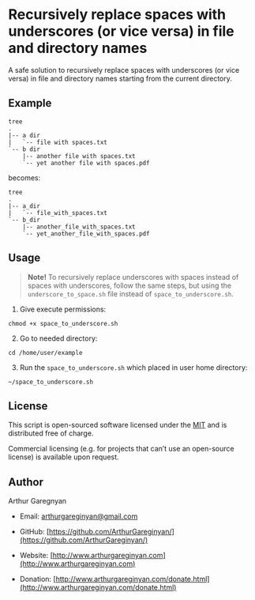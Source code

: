 # Recursively replace spaces with underscores (or vice versa) in file and directory names

A safe solution to recursively replace spaces with underscores (or vice versa) in file and directory names starting from the current directory.


## Example

```
tree
.
|-- a dir
|   `-- file with spaces.txt
`-- b dir
    |-- another file with spaces.txt
    `-- yet another file with spaces.pdf
```

becomes:
```
tree
.
|-- a_dir
|   `-- file_with_spaces.txt
`-- b_dir
    |-- another_file_with_spaces.txt
    `-- yet_another_file_with_spaces.pdf
```

## Usage

> **Note!** To recursively replace underscores with spaces instead of spaces with underscores, follow the same steps, but using the `underscore_to_space.sh` file instead of `space_to_underscore.sh`.

1. Give execute permissions:
```
chmod +x space_to_underscore.sh
```

2. Go to needed directory:
```
cd /home/user/example
```

3. Run the `space_to_underscore.sh` which placed in user home directory:
```
~/space_to_underscore.sh
```


## License

This script is open-sourced software licensed under the [MIT](LICENSE.md) and is distributed free of charge.

Commercial licensing (e.g. for projects that can’t use an open-source license) is available upon request.


## Author

Arthur Garegnyan

* Email: arthurgareginyan@gmail.com

* GitHub: [https://github.com/ArthurGareginyan/](https://github.com/ArthurGareginyan/)

* Website: [http://www.arthurgareginyan.com](http://www.arthurgareginyan.com)

* Donation: [http://www.arthurgareginyan.com/donate.html](http://www.arthurgareginyan.com/donate.html)
